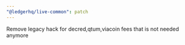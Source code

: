 ```yaml
---
"@ledgerhq/live-common": patch
---
```


Remove legacy hack for decred,qtum,viacoin fees that is not needed anymore
